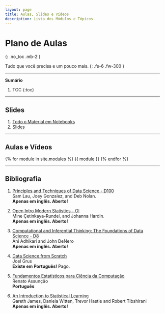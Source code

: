 ```yaml
---
layout: page
title: Aulas, Slides e Vídeos
description: Lista dos Módulos e Tópicos.
---
```


# Plano de Aulas
{: .no_toc .mb-2 }

Tudo que você precisa e um pouco mais.
{: .fs-6 .fw-300 }

---

**Sumário**
1. TOC
{:toc}

---

## Slides

1. [Todo o Material em Notebooks](https://github.com/icd-ufmg/icd-ufmg.github.io)
1. [Slides](https://drive.google.com/drive/u/0/folders/1gED50i2EqS70g4UTYqXo8pl3n1pyN6Qr)

---

## Aulas e Vídeos

{% for module in site.modules %}
{{ module }}
{% endfor %}

---

## Bibliografia

  1. [Principles and Techniques of Data Science - D100](https://www.textbook.ds100.org/) <br>
      Sam Lau, Joey Gonzalez, and Deb Nolan. <br>
     **Apenas em inglês. Aberto!**

  1. [Open Intro Modern Statistics - OI](https://openintro-ims.netlify.app/) <br>
      Mine Çetinkaya-Rundel, and Johanna Hardin. <br>
     **Apenas em inglês. Aberto!**

  1. [Computational and Inferential Thinking: The Foundations of Data Science - D8](http://www.inferentialthinking.com/) <br>
     Ani Adhikari and John DeNero <br>
     **Apenas em inglês. Aberto!**

  1. [Data Science from Scratch](http://shop.oreilly.com/product/0636920033400.do) <br>
     Joel Grus  <br>
     **Existe em Português!** Pago.

  1. [Fundamentos Estatísticos para Ciência da Computação](http://homepages.dcc.ufmg.br/~assuncao/EstatCC/FECD.pdf) <br>
     Renato Assunção <br>
     **Português**

  1. [An Introduction to Statistical Learning](www-bcf.usc.edu/~gareth/ISL/) <br>
      Gareth James, Daniela Witten, Trevor Hastie and Robert Tibshirani <br>
     **Apenas em inglês. Aberto!**
